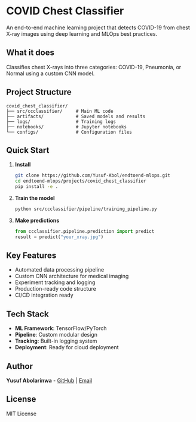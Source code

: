 # COVID Chest Classifier

An end-to-end machine learning project that detects COVID-19 from chest X-ray images using deep learning and MLOps best practices.

## What it does
Classifies chest X-rays into three categories: COVID-19, Pneumonia, or Normal using a custom CNN model.

## Project Structure
```
covid_chest_classifier/
├── src/ccclassifier/     # Main ML code
├── artifacts/            # Saved models and results  
├── logs/                 # Training logs
├── notebooks/            # Jupyter notebooks
└── configs/              # Configuration files
```

## Quick Start

1. **Install**
   ```bash
   git clone https://github.com/Yusuf-Abol/endtoend-mlops.git
   cd endtoend-mlops/projects/covid_chest_classifier
   pip install -e .
   ```

2. **Train the model**
   ```bash
   python src/ccclassifier/pipeline/training_pipeline.py
   ```

3. **Make predictions**
   ```python
   from ccclassifier.pipeline.prediction import predict
   result = predict("your_xray.jpg")
   ```

## Key Features
- Automated data processing pipeline
- Custom CNN architecture for medical imaging
- Experiment tracking and logging
- Production-ready code structure
- CI/CD integration ready

## Tech Stack
- **ML Framework**: TensorFlow/PyTorch
- **Pipeline**: Custom modular design
- **Tracking**: Built-in logging system
- **Deployment**: Ready for cloud deployment

## Author
**Yusuf Abolarinwa** - [GitHub](https://github.com/Yusuf-Abol) | [Email](mailto:yusufabolarinwa@gmail.com)

## License
MIT License